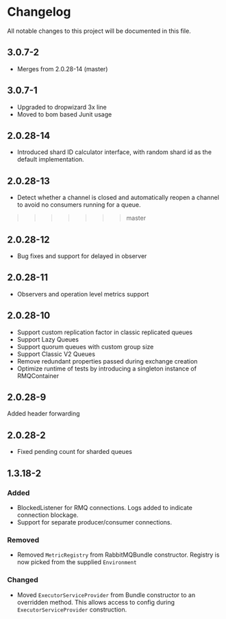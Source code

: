 # Changelog
All notable changes to this project will be documented in this file.
## 3.0.7-2

- Merges from 2.0.28-14 (master)

## 3.0.7-1
- Upgraded to dropwizard 3x line
- Moved to bom based Junit usage

## 2.0.28-14

- Introduced shard ID calculator interface, with random shard id as the default implementation.

## 2.0.28-13

- Detect whether a channel is closed and automatically reopen a channel to avoid no consumers
  running for a queue.
>>>>>>> master

## 2.0.28-12
- Bug fixes and support for delayed in observer

## 2.0.28-11
- Observers and operation level metrics support

## 2.0.28-10
- Support custom replication factor in classic replicated queues
- Support Lazy Queues
- Support quorum queues with custom group size
- Support Classic V2 Queues
- Remove redundant properties passed during exchange creation
- Optimize runtime of tests by introducing a singleton instance of RMQContainer

## 2.0.28-9
Added header forwarding

## 2.0.28-2
- Fixed pending count for sharded queues

## 1.3.18-2
### Added
- BlockedListener for RMQ connections. Logs added to indicate connection blockage.
- Support for separate producer/consumer connections. 

### Removed
- Removed `MetricRegistry` from RabbitMQBundle constructor. Registry is now picked from the supplied
`Environment`

### Changed
- Moved `ExecutorServiceProvider` from Bundle constructor to an overridden method. This allows access to config during `ExecutorServiceProvider` construction.
